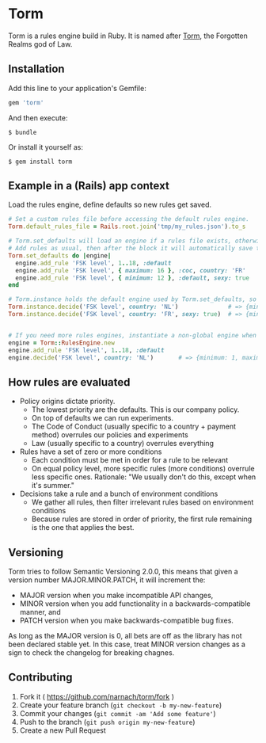 # Torm

Torm is a rules engine build in Ruby. It is named after [Torm](http://forgottenrealms.wikia.com/wiki/Torm), the Forgotten Realms god of Law.

## Installation

Add this line to your application's Gemfile:

```ruby
gem 'torm'
```

And then execute:

    $ bundle

Or install it yourself as:

    $ gem install torm

## Example in a (Rails) app context

Load the rules engine, define defaults so new rules get saved.

```ruby
# Set a custom rules file before accessing the default rules engine.
Torm.default_rules_file = Rails.root.join('tmp/my_rules.json').to_s

# Torm.set_defaults will load an engine if a rules file exists, otherwise you get an empty engine.
# Add rules as usual, then after the block it will automatically save the rules file when new rules were changed.
Torm.set_defaults do |engine|
  engine.add_rule 'FSK level', 1..18, :default
  engine.add_rule 'FSK level', { maximum: 16 }, :coc, country: 'FR'
  engine.add_rule 'FSK level', { minimum: 12 }, :default, sexy: true
end

# Torm.instance holds the default engine used by Torm.set_defaults, so we can use it for decisions.
Torm.instance.decide('FSK level', country: 'NL')              # => {minimum: 1, maximum: 18}
Torm.instance.decide('FSK level', country: 'FR', sexy: true)  # => {minimum: 12, maximum: 16}


# If you need more rules engines, instantiate a non-global engine when you need one.
engine = Torm::RulesEngine.new
engine.add_rule 'FSK level', 1..18, :default
engine.decide('FSK level', country: 'NL')       # => {minimum: 1, maximum: 18}
```

## How rules are evaluated

* Policy origins dictate priority.
  * The lowest priority are the defaults. This is our company policy.
  * On top of defaults we can run experiments.
  * The Code of Conduct (usually specific to a country + payment method) overrules our policies and experiments
  * Law (usually specific to a country) overrules everything
* Rules have a set of zero or more conditions
  * Each condition must be met in order for a rule to be relevant
  * On equal policy level, more specific rules (more conditions) overrule less specific ones. Rationale: "We usually don't do this, except when it's summer."
* Decisions take a rule and a bunch of environment conditions
  * We gather all rules, then filter irrelevant rules based on environment conditions
  * Because rules are stored in order of priority, the first rule remaining is the one that applies the best.

## Versioning

Torm tries to follow Semantic Versioning 2.0.0, this means that given a version number MAJOR.MINOR.PATCH, it will increment the:

* MAJOR version when you make incompatible API changes,
* MINOR version when you add functionality in a backwards-compatible manner, and
* PATCH version when you make backwards-compatible bug fixes.

As long as the MAJOR version is 0, all bets are off as the library has not been declared stable yet.
In this case, treat MINOR version changes as a sign to check the changelog for breaking chagnes.

## Contributing

1. Fork it ( https://github.com/narnach/torm/fork )
2. Create your feature branch (`git checkout -b my-new-feature`)
3. Commit your changes (`git commit -am 'Add some feature'`)
4. Push to the branch (`git push origin my-new-feature`)
5. Create a new Pull Request
